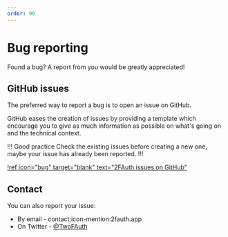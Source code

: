 ```yaml
---
order: 90
---
```

# Bug reporting

Found a bug? A report from you would be greatly appreciated!

## GitHub issues

The preferred way to report a bug is to open an issue on GitHub.

GitHub eases the creation of issues by providing a template which encourage you to give as much information as possible on what's going on and the technical context.

!!! Good practice
Check the existing issues before creating a new one, maybe your issue has already been reported.
!!!

[!ref icon="bug" target="blank" text="2FAuth issues on GitHub"](https://github.com/Bubka/2FAuth/issues)

## Contact

You can also report your issue:
- By email - contact:icon-mention:2fauth.app
- On Twitter - [@TwoFAuth](https://twitter.com/TwoFAuth)